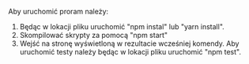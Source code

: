 Aby uruchomić proram należy:
1. Będąc w lokacji pliku uruchomić "npm instal" lub "yarn install".
2. Skompilować skrypty za pomocą "npm start"
3. Wejść na stronę wyświetloną w rezultacie wcześniej komendy.
Aby uruchomić testy należy będąc w lokacji pliku uruchomić "npm test".